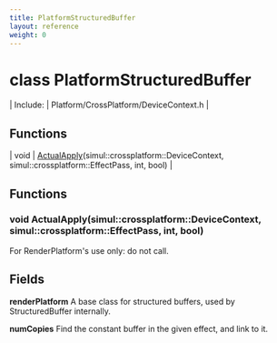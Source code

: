 ```yaml
---
title: PlatformStructuredBuffer
layout: reference
weight: 0
---
```

class PlatformStructuredBuffer
===

| Include: | Platform/CrossPlatform/DeviceContext.h |



Functions
---

| void | [ActualApply](#ActualApply)(simul::crossplatform::DeviceContext, simul::crossplatform::EffectPass, int, bool) |


Functions
---

### <a name="ActualApply"/>void ActualApply(simul::crossplatform::DeviceContext, simul::crossplatform::EffectPass, int, bool)
For RenderPlatform's use only: do not call.

Fields
---

**renderPlatform**  A base class for structured buffers, used by StructuredBuffer internally.

**numCopies**  Find the constant buffer in the given effect, and link to it.
